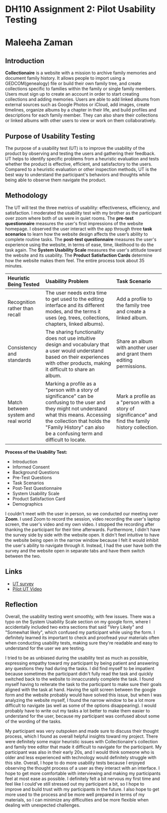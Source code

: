 # DH110 Assignment 2: Pilot Usability Testing
# Maleeha Zaman

## Introduction

**Collectionaire** is a website with a mission to archive family memories and document family history. It allows people to import using a GEDCOM(genealogy) file or build their own family tree, and create collections specific to families within the family or single family members. Users must sign up to create an account in order to start creating collections and adding memories. Users are able to add linked albums from external sources such as Google Photos or iCloud, add images, create timelines, organize albums by a chapter in their life, and build profiles and descriptions for each family member. They can also share their collections or linked albums with other users to view or work on them collaboratively.  

## Purpose of Usability Testing
The purpose of a usability test (UT) is to improve the usability of the product by observing and testing the users and gathering their feedback. UT helps to identify specific problems from a heuristic evaluation and tests whether the product is effective, efficient, and satisfactory to the users. Compared to a heuristic evaluation or other inspection methods, UT is the best way to understand the participant's behaviors and thoughts while being able to observe them navigate the product. 

## Methodology

The UT will test the three metrics of usability: effectiveness, efficiency, and satisfaction. I moderated the usability test with my brother as the participant over zoom where both of us were in quiet rooms. The **pre-test questionnaire** measures the user's first impressions of the website homepage. I observed the user interact with the app through three **task scenarios** to learn how the website design affects the user’s ability to complete routine tasks. The **post-test questionnaire** measures the user's experience using the website, in terms of ease, time, likelihood to do the task again. The **System Usability Scale** measures the user's attitude toward the website and its usability. The **Product Satisfaction Cards** determine how the website makes them feel. The entire process took about 35 minutes.

Heuristic Being Tested | Usability Problem  | Task Scenario  |
:--- | :--- | :--- |
Recognition rather than recall  | The user needs extra time to get used to the editing interface and its different modes, and the terms it uses (eg. trees, collections, chapters, linked albums).  | Add a profile to the family tree and create a linked album.  |  
Consistency and standards | The sharing functionality does not use intuitive design and vocabulary that a user would understand based on their experiences with other products, making it difficult to share an album.  | Share an album with another user and grant them editing permissions.  |
Match between system and real world  | Marking a profile as a "person with a story of significance" can be confusing to the user and they might not understand what this means. Accessing the collection that holds the "Family History" can also be a confusing term and difficult to locate. | Mark a profile as a "person with a story of significance" and find the family history collection. |


**Process of the Usability Test:**
* Introduction
* Informed Consent
* Background Questions
* Pre-Test Questions
* Task Scenarios 
* Post-Test Questionnaire
* System Usability Scale 
* Product Satisfaction Card
* Demographics

I couldn't meet with the user in person, so we conducted our meeting over **Zoom**. I used Zoom to record the session, video recording the user's laptop screen, the user's video and my own video. I stopped the recording after thanking the participant for their time afterwards. Furthermore, I didn't have the survey side by side with the website open. It didn't feel intuitive to have the website being open in the narrow window because I felt it would inhibit the user's ability to navigate through it. Instead, I had the user have both the survey and the website open in separate tabs and have them switch between the two. 

## Links
* [UT survey](https://docs.google.com/forms/d/e/1FAIpQLSdGx5VNXPt8TvSU7AYRqlrcwcpPTzsWS_3E9s9ytx8ari5w2w/viewform?usp=sharing)
* [Pilot UT Video](https://drive.google.com/file/d/18N5rAV_XpNPqvsqT2HEChtTLJ1ZYEx7S/view?usp=share_link)
## Reflection

Overall, the usability testing went smoothly, with few issues. There was a typo on the System Usability Scale section on my google form, where I accidentally included two extra sections that said "Very Likely" and "Somewhat likely", which confused my participant while using the form. I definitely learned its important to check and proofread your materials often when conducting usability tests, making sure they're readable and easy to understand for the user we are testing. 

I tried to be as unbiased during the usability test as much as possible, expressing empathy toward my participant by being patient and answering any questions they had during the tasks. I did find myself to be impatient because sometimes the participant didn't fully read the task and quickly switched back to the website to innaccurately complete the task. I found myself having to reiterate the task to the participant to make sure their goals aligned with the task at hand. Having the split screen between the google form and the website probably would have solved this issue, but when I was analyzing the website myself, I found the narrow window to be a lot more difficult to navigate (as well as some of the options disappearing). I would probably have to write out my tasks a lot better to make them easier to understand for the user, because my participant was confused about some of the wording of the tasks. 

My participant was very outspoken and made sure to discuss their thought process, which I found as overall helpful insights toward my project. There were definitely some major heuristic issues with Collectionaire's collection and family tree editor that made it difficult to navigate for the participant. My participant was also in their early 20s, and I would think someone who is older and less experienced with technology would definitely struggle with this site. Overall, I hope to do more usability tests because I enjoyed observing the thought process of a user as they interact with an interface. I hope to get more comfortable with interviewing and making my participants feel at most ease as possible. I definitely felt a bit nervous my first time and feel like I could've still stressed out my participant a bit, so I hope to improve and build trust with my participants in the future. I also hope to get more used to the process and be more well prepared in terms of my materials, so I can minimize any difficulties and be more flexible when dealing with unexpected challenges.    

